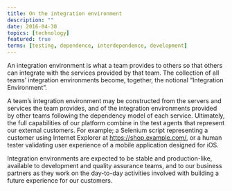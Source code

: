 ```yaml
---
title: On the integration environment
description: ""
date: 2016-04-30
topics: [technology]
featured: true
terms: [testing, dependence, interdependence, development]
---
```


An integration environment is what a team provides to others so that others can integrate with the services provided by that team. The collection of all teams’ integration environments become, together, the notional “Integration Environment”.

A team’s integration environment may be constructed from the servers and services the team provides, and of the integration environments provided by other teams following the dependency model of each service. Ultimately, the full capabilities of our platform combine in the test agents that represent our external customers. For example; a Selenium script representing a customer using Internet Explorer at <https://shop.example.com/>, or a human tester validating user experience of a mobile application designed for iOS.

Integration environments are expected to be stable and production-like, available to development and quality assurance teams, and to our business partners as they work on the day-to-day activities involved with building a future experience for our customers.
